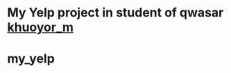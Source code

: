 # My Yelp project in student of qwasar [khuoyor_m](https://upskill.us.qwasar.io/users/khudoyor_m)
# my_yelp
